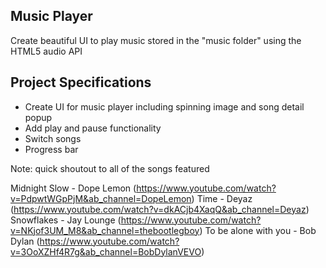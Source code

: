 ## Music Player

Create beautiful UI to play music stored in the "music folder" using the HTML5 audio API

## Project Specifications

- Create UI for music player including spinning image and song detail popup
- Add play and pause functionality
- Switch songs
- Progress bar


Note: quick shoutout to all of the songs featured 

Midnight Slow - Dope Lemon (https://www.youtube.com/watch?v=PdpwtWGpPjM&ab_channel=DopeLemon)
Time - Deyaz (https://www.youtube.com/watch?v=dkACjb4XaqQ&ab_channel=Deyaz)
Snowflakes - Jay Lounge (https://www.youtube.com/watch?v=NKjof3UM_M8&ab_channel=thebootlegboy)
To be alone with you - Bob Dylan (https://www.youtube.com/watch?v=3OoXZHf4R7g&ab_channel=BobDylanVEVO) 